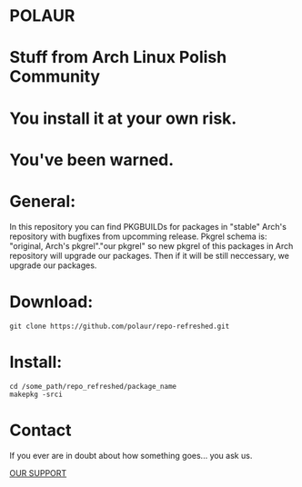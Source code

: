 # POLAUR
# Stuff from Arch Linux Polish Community
# You install it at your own risk.
# You've been warned.

# General:
In this repository you can find PKGBUILDs for packages in "stable" Arch's repository
with bugfixes from upcomming release. 
Pkgrel schema is:
"original, Arch's pkgrel"."our pkgrel" so new pkgrel of this packages in Arch repository
will upgrade our packages. Then if it will be still neccessary, we upgrade our packages.

# Download:

```
git clone https://github.com/polaur/repo-refreshed.git

```

# Install:


```
cd /some_path/repo_refreshed/package_name
makepkg -srci

```


# Contact


If you ever are in doubt about how something goes... you ask us.

[OUR SUPPORT](https://forum.archlinux.org.pl/viewtopic.php?id=614)




